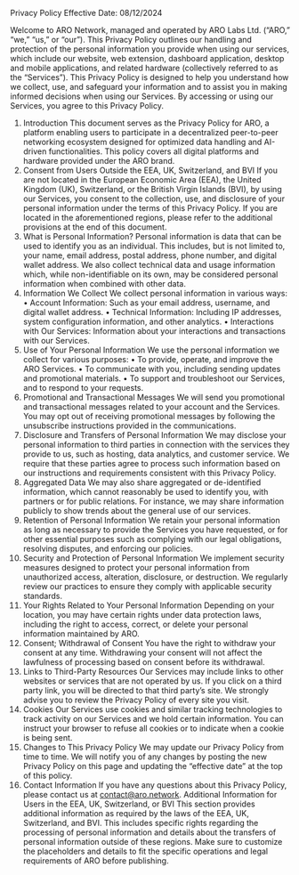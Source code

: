 Privacy Policy
Effective Date: 08/12/2024

Welcome to ARO Network, managed and operated by ARO Labs Ltd. (“ARO,” “we,” “us,” or “our”). This Privacy Policy outlines our handling and protection of the personal information you provide when using our services, which include our website, web extension, dashboard application, desktop and mobile applications, and related hardware (collectively referred to as the “Services”).
This Privacy Policy is designed to help you understand how we collect, use, and safeguard your information and to assist you in making informed decisions when using our Services. By accessing or using our Services, you agree to this Privacy Policy.

1. Introduction
   This document serves as the Privacy Policy for ARO, a platform enabling users to participate in a decentralized peer-to-peer networking ecosystem designed for optimized data handling and AI-driven functionalities. This policy covers all digital platforms and hardware provided under the ARO brand.
2. Consent from Users Outside the EEA, UK, Switzerland, and BVI
   If you are not located in the European Economic Area (EEA), the United Kingdom (UK), Switzerland, or the British Virgin Islands (BVI), by using our Services, you consent to the collection, use, and disclosure of your personal information under the terms of this Privacy Policy. If you are located in the aforementioned regions, please refer to the additional provisions at the end of this document.
3. What is Personal Information?
   Personal information is data that can be used to identify you as an individual. This includes, but is not limited to, your name, email address, postal address, phone number, and digital wallet address. We also collect technical data and usage information which, while non-identifiable on its own, may be considered personal information when combined with other data.
4. Information We Collect
   We collect personal information in various ways:
   • Account Information: Such as your email address, username, and digital wallet address.
   • Technical Information: Including IP addresses, system configuration information, and other analytics.
   • Interactions with Our Services: Information about your interactions and transactions with our Services.
5. Use of Your Personal Information
   We use the personal information we collect for various purposes:
   • To provide, operate, and improve the ARO Services.
   • To communicate with you, including sending updates and promotional materials.
   • To support and troubleshoot our Services, and to respond to your requests.
6. Promotional and Transactional Messages
   We will send you promotional and transactional messages related to your account and the Services. You may opt out of receiving promotional messages by following the unsubscribe instructions provided in the communications.
7. Disclosure and Transfers of Personal Information
   We may disclose your personal information to third parties in connection with the services they provide to us, such as hosting, data analytics, and customer service. We require that these parties agree to process such information based on our instructions and requirements consistent with this Privacy Policy.
8. Aggregated Data
   We may also share aggregated or de-identified information, which cannot reasonably be used to identify you, with partners or for public relations. For instance, we may share information publicly to show trends about the general use of our services.
9. Retention of Personal Information
   We retain your personal information as long as necessary to provide the Services you have requested, or for other essential purposes such as complying with our legal obligations, resolving disputes, and enforcing our policies.
10. Security and Protection of Personal Information
    We implement security measures designed to protect your personal information from unauthorized access, alteration, disclosure, or destruction. We regularly review our practices to ensure they comply with applicable security standards.
11. Your Rights Related to Your Personal Information
    Depending on your location, you may have certain rights under data protection laws, including the right to access, correct, or delete your personal information maintained by ARO.
12. Consent; Withdrawal of Consent
    You have the right to withdraw your consent at any time. Withdrawing your consent will not affect the lawfulness of processing based on consent before its withdrawal.
13. Links to Third-Party Resources
    Our Services may include links to other websites or services that are not operated by us. If you click on a third party link, you will be directed to that third party’s site. We strongly advise you to review the Privacy Policy of every site you visit.
14. Cookies
    Our Services use cookies and similar tracking technologies to track activity on our Services and we hold certain information. You can instruct your browser to refuse all cookies or to indicate when a cookie is being sent.
15. Changes to This Privacy Policy
    We may update our Privacy Policy from time to time. We will notify you of any changes by posting the new Privacy Policy on this page and updating the “effective date” at the top of this policy.
16. Contact Information
    If you have any questions about this Privacy Policy, please contact us at contact@aro.network.
    Additional Information for Users in the EEA, UK, Switzerland, or BVI This section provides additional information as required by the laws of the EEA, UK, Switzerland, and BVI. This includes specific rights regarding the processing of personal information and details about the transfers of personal information outside of these regions. Make sure to customize the placeholders and details to fit the specific operations and legal requirements of ARO before publishing.
